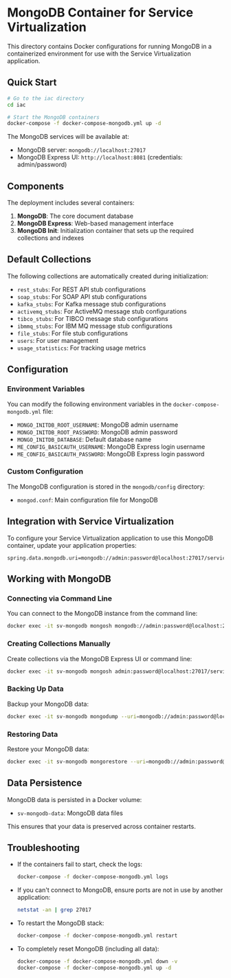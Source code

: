 # MongoDB Container for Service Virtualization

This directory contains Docker configurations for running MongoDB in a containerized environment for use with the Service Virtualization application.

## Quick Start

```bash
# Go to the iac directory
cd iac

# Start the MongoDB containers
docker-compose -f docker-compose-mongodb.yml up -d
```

The MongoDB services will be available at:
- MongoDB server: `mongodb://localhost:27017`
- MongoDB Express UI: `http://localhost:8081` (credentials: admin/password)

## Components

The deployment includes several containers:

1. **MongoDB**: The core document database
2. **MongoDB Express**: Web-based management interface
3. **MongoDB Init**: Initialization container that sets up the required collections and indexes

## Default Collections

The following collections are automatically created during initialization:

- `rest_stubs`: For REST API stub configurations
- `soap_stubs`: For SOAP API stub configurations
- `kafka_stubs`: For Kafka message stub configurations
- `activemq_stubs`: For ActiveMQ message stub configurations
- `tibco_stubs`: For TIBCO message stub configurations
- `ibmmq_stubs`: For IBM MQ message stub configurations
- `file_stubs`: For file stub configurations
- `users`: For user management
- `usage_statistics`: For tracking usage metrics

## Configuration

### Environment Variables

You can modify the following environment variables in the `docker-compose-mongodb.yml` file:

- `MONGO_INITDB_ROOT_USERNAME`: MongoDB admin username
- `MONGO_INITDB_ROOT_PASSWORD`: MongoDB admin password
- `MONGO_INITDB_DATABASE`: Default database name
- `ME_CONFIG_BASICAUTH_USERNAME`: MongoDB Express login username
- `ME_CONFIG_BASICAUTH_PASSWORD`: MongoDB Express login password

### Custom Configuration

The MongoDB configuration is stored in the `mongodb/config` directory:

- `mongod.conf`: Main configuration file for MongoDB

## Integration with Service Virtualization

To configure your Service Virtualization application to use this MongoDB container, update your application properties:

```properties
spring.data.mongodb.uri=mongodb://admin:password@localhost:27017/service_virtualization
```

## Working with MongoDB

### Connecting via Command Line

You can connect to the MongoDB instance from the command line:

```bash
docker exec -it sv-mongodb mongosh mongodb://admin:password@localhost:27017/service_virtualization
```

### Creating Collections Manually

Create collections via the MongoDB Express UI or command line:

```bash
docker exec -it sv-mongodb mongosh admin:password@localhost:27017/service_virtualization --eval "db.createCollection('new_collection')"
```

### Backing Up Data

Backup your MongoDB data:

```bash
docker exec -it sv-mongodb mongodump --uri=mongodb://admin:password@localhost:27017/service_virtualization --out=/data/backup
```

### Restoring Data

Restore your MongoDB data:

```bash
docker exec -it sv-mongodb mongorestore --uri=mongodb://admin:password@localhost:27017/service_virtualization /data/backup
```

## Data Persistence

MongoDB data is persisted in a Docker volume:
- `sv-mongodb-data`: MongoDB data files

This ensures that your data is preserved across container restarts.

## Troubleshooting

- If the containers fail to start, check the logs:
  ```bash
  docker-compose -f docker-compose-mongodb.yml logs
  ```

- If you can't connect to MongoDB, ensure ports are not in use by another application:
  ```bash
  netstat -an | grep 27017
  ```

- To restart the MongoDB stack:
  ```bash
  docker-compose -f docker-compose-mongodb.yml restart
  ```

- To completely reset MongoDB (including all data):
  ```bash
  docker-compose -f docker-compose-mongodb.yml down -v
  docker-compose -f docker-compose-mongodb.yml up -d
  ``` 